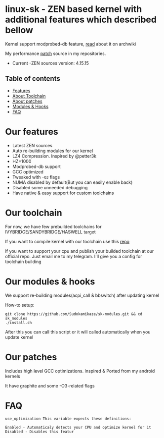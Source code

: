 linux-sk - ZEN based kernel with additional features which described bellow
==========
    
 Kernel support modprobed-db feature, [read](https://wiki.archlinux.org/index.php/Modprobed-db) about it on archwiki

 My performance [patch](https://github.com/Sudokamikaze/makefile_patchset) source in my repositories.

* Current -ZEN sources version: 4.15.15

Table of contents
-----------------

- [Features](#our-features)
- [About Toolchain](#our-toolchain)
- [About patches](#our-patches)
- [Modules & Hooks](#our-modules--hooks)
- [FAQ](#faq)

Our features
========

* Latest ZEN sources
* Auto re-building modules for our kernel
* LZ4 Compression. Inspired by @petter3k
* HZ=1000
* Modprobed-db support
* GCC optimized
* Tweaked with `-O3` flags
* NUMA disabled by default(But you can easily enable back)
* Disabled some unneeded debugging
* Have native & easy support for custom toolchains

Our toolchain
=======

For now, we have few prebuilded toolchains for IVYBRIDGE/SANDYBRIDGE/HASWELL target

If you want to compile kernel with our toolchain use this [repo](https://github.com/QUVNTNM-TC/DESKTOP-TC)

If you want to support your cpu and publish your builded toolchain at our official repo. Just email me to my telegram. I'll give you a config for toolchain building

Our modules & hooks
=======

We support re-building modules(acpi_call & bbswitch) after updating kernel

How-to setup:

```
git clone https://github.com/Sudokamikaze/sk-modules.git && cd sk_modules
./install.sh
```

After this you can call this script or it will called automatically when you update kernel

Our patches
========

Includes high level GCC optimizations. Inspired & Ported from my android kernels

It have graphite and some -O3-related flags

FAQ
========

```
use_optimization This variable expects these definitions:
```

```
Enabled - Automaticaly detects your CPU and optimize kernel for it
Disabled - Disables this featur
```
